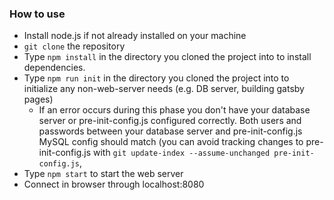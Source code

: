### How to use

- Install node.js if not already installed on your machine
- ```git clone``` the repository
- Type ```npm install``` in the directory you cloned the project into to install dependencies.
- Type ```npm run init``` in the directory you cloned the project into to initialize any non-web-server needs (e.g. DB server, building gatsby pages)
  - If an error occurs during this phase you don't have your database server or pre-init-config.js configured correctly. Both users and passwords between your database server and pre-init-config.js MySQL config should match (you can avoid tracking changes to pre-init-config.js with ```git update-index --assume-unchanged pre-init-config.js```,
- Type ```npm start``` to start the web server
- Connect in browser through localhost:8080
